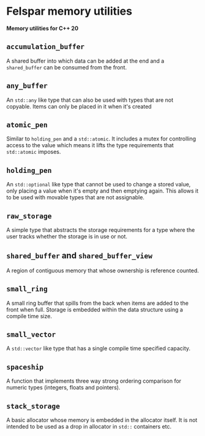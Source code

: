 # Felspar memory utilities

**Memory utilities for C++ 20**


## `accumulation_buffer`

A shared buffer into which data can be added at the end and a `shared_buffer` can be consumed from the front.


## `any_buffer`

An `std::any` like type that can also be used with types that are not copyable. Items can only be placed in it when it's created


## `atomic_pen`

Similar to `holding_pen` and a `std::atomic`. It includes a mutex for controlling access to the value which means it lifts the type requirements that `std::atomic` imposes.


## `holding_pen`

An `std::optional` like type that cannot be used to change a stored value, only placing a value when it's empty and then emptying again. This allows it to be used with movable types that are not assignable.


## `raw_storage`

A simple type that abstracts the storage requirements for a type where the user tracks whether the storage is in use or not.


## `shared_buffer` and `shared_buffer_view`

A region of contiguous memory that whose ownership is reference counted.


## `small_ring`

A small ring buffer that spills from the back when items are added to the front when full. Storage is embedded within the data structure using a compile time size.


## `small_vector`

A `std::vector` like type that has a single compile time specified capacity.


## `spaceship`

A function that implements three way strong ordering comparison for numeric types (integers, floats and pointers).


## `stack_storage`

A basic allocator whose memory is embedded in the allocator itself. It is not intended to be used as a drop in allocator in `std::` containers etc.

